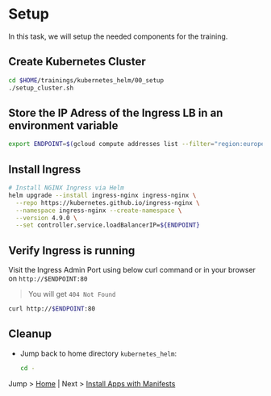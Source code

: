 # Setup

In this task, we will setup the needed components for the training.


## Create Kubernetes Cluster

```bash
cd $HOME/trainings/kubernetes_helm/00_setup
./setup_cluster.sh
```

## Store the IP Adress of the Ingress LB in an environment variable

```bash
export ENDPOINT=$(gcloud compute addresses list --filter="region:europe-west3" --filter="name=training-kh-addr" --format="get(address)")
```

## Install Ingress

```bash
# Install NGINX Ingress via Helm
helm upgrade --install ingress-nginx ingress-nginx \
  --repo https://kubernetes.github.io/ingress-nginx \
  --namespace ingress-nginx --create-namespace \
  --version 4.9.0 \
  --set controller.service.loadBalancerIP=${ENDPOINT}
```

## Verify Ingress is running

Visit the Ingress Admin Port using below curl command or in your browser on `http://$ENDPOINT:80`
> You will get `404 Not Found`
```bash
curl http://$ENDPOINT:80
```

## Cleanup 
* Jump back to home directory `kubernetes_helm`:
  ```bash
  cd -
  ```

Jump > [Home](../README.md) | Next > [Install Apps with Manifests](../01_apps-with-only-manifests/README.md)
